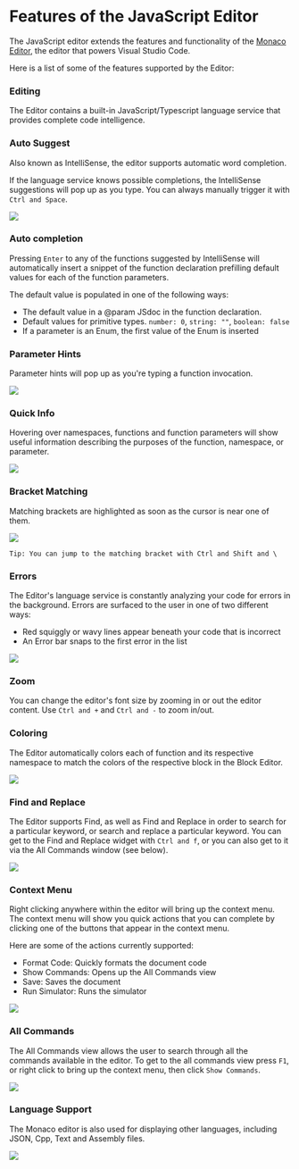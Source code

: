 # Features of the JavaScript Editor

The JavaScript editor extends the features and functionality of the [Monaco Editor](https://github.com/Microsoft/monaco-editor), the editor that powers Visual Studio Code.

Here is a list of some of the features supported by the Editor:

### Editing

The Editor contains a built-in JavaScript/Typescript language service that provides complete code intelligence.

### Auto Suggest

Also known as IntelliSense, the editor supports automatic word completion.

If the language service knows possible completions, the IntelliSense suggestions will pop up as you type. You can always manually trigger it with ```Ctrl and Space```.  

![](/static/images/monaco-auto-suggest.png)

### Auto completion

Pressing ```Enter``` to any of the functions suggested by IntelliSense will automatically insert a snippet of the function declaration prefilling default values for each of the function parameters.

The default value is populated in one of the following ways: 
 - The default value in a @param JSdoc in the function declaration. 
 - Default values for primitive types. ```number: 0```, ```string: ""```, ```boolean: false```
 - If a parameter is an Enum, the first value of the Enum is inserted

### Parameter Hints

Parameter hints will pop up as you're typing a function invocation.

![](/static/images/monaco-parameter-hints.png)

### Quick Info

Hovering over namespaces, functions and function parameters will show useful information describing the purposes of the function, namespace, or parameter. 

![](/static/images/monaco-quick-info.png)

### Bracket Matching

Matching brackets are highlighted as soon as the cursor is near one of them. 

![](/static/images/monaco-bracket-matching.png)

```Tip: You can jump to the matching bracket with Ctrl and Shift and \```

### Errors

The Editor's language service is constantly analyzing your code for errors in the background.
Errors are surfaced to the user in one of two different ways: 
- Red squiggly or wavy lines appear beneath your code that is incorrect
- An Error bar snaps to the first error in the list 

![](/static/images/monaco-errors.png)

### Zoom

You can change the editor's font size by zooming in or out the editor content. 
Use ```Ctrl and +``` and ```Ctrl and -``` to zoom in/out.

### Coloring

The Editor automatically colors each of function and its respective namespace to match the colors of the respective block in the Block Editor.

![](/static/images/monaco-coloring.png)

### Find and Replace

The Editor supports Find, as well as Find and Replace in order to search for a particular keyword, or search and replace a particular keyword. 
You can get to the Find and Replace widget with ```Ctrl and f```, or you can also get to it via the All Commands window (see below).

![](/static/images/monaco-find-replace.png)

### Context Menu

Right clicking anywhere within the editor will bring up the context menu. 
The context menu will show you quick actions that you can complete by clicking one of the buttons that appear in the context menu.

Here are some of the actions currently supported: 
- Format Code: Quickly formats the document code 
- Show Commands: Opens up the All Commands view
- Save: Saves the document
- Run Simulator: Runs the simulator

![](/static/images/monaco-context-menu.png)

### All Commands

The All Commands view allows the user to search through all the commands available in the editor. 
To get to the all commands view press ```F1```, or right click to bring up the context menu, then click ```Show Commands```.

![](/static/images/monaco-all-commands.png)

### Language Support

The Monaco editor is also used for displaying other languages, including JSON, Cpp, Text and Assembly files. 

![](/static/images/monaco-other-languages.png)
